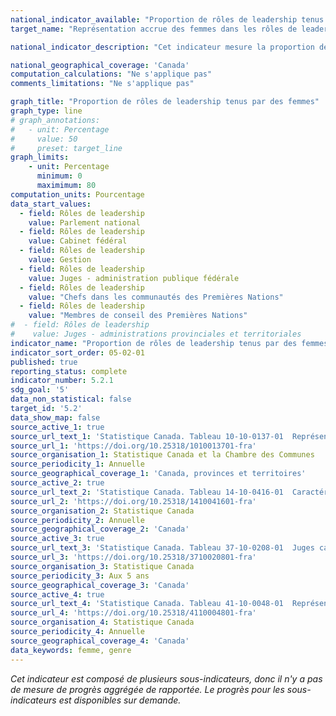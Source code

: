 ```yaml
---
national_indicator_available: "Proportion de rôles de leadership tenus par des femmes"
target_name: "Représentation accrue des femmes dans les rôles de leadership"

national_indicator_description: "Cet indicateur mesure la proportion de rôles de leadership exercés par des femmes. Les rôles de leadership choisis incluent les femmes élues au Parlement national, les ministres nommés au sein du Cabinet fédéral, les juges canadiens dans l’administration publique fédérale et ceux dans les administrations provinciales et territoriales ainsi que d’autres rôles de leadership."

national_geographical_coverage: 'Canada' 
computation_calculations: "Ne s'applique pas"
comments_limitations: "Ne s'applique pas"

graph_title: "Proportion de rôles de leadership tenus par des femmes"
graph_type: line
# graph_annotations:
#   - unit: Percentage
#     value: 50
#     preset: target_line
graph_limits:
    - unit: Percentage
      minimum: 0
      maximimum: 80
computation_units: Pourcentage
data_start_values:
  - field: Rôles de leadership
    value: Parlement national
  - field: Rôles de leadership
    value: Cabinet fédéral
  - field: Rôles de leadership
    value: Gestion
  - field: Rôles de leadership
    value: Juges - administration publique fédérale
  - field: Rôles de leadership
    value: "Chefs dans les communautés des Premières Nations"
  - field: Rôles de leadership
    value: "Membres de conseil des Premières Nations"
#  - field: Rôles de leadership
#    value: Juges - administrations provinciales et territoriales
indicator_name: "Proportion de rôles de leadership tenus par des femmes"
indicator_sort_order: 05-02-01
published: true
reporting_status: complete
indicator_number: 5.2.1
sdg_goal: '5'
data_non_statistical: false
target_id: '5.2'
data_show_map: false
source_active_1: true
source_url_text_1: 'Statistique Canada. Tableau 10-10-0137-01  Représentation des femmes et des hommes élus au Parlement national et des ministres nommés au sein du Cabinet fédéral'
source_url_1: 'https://doi.org/10.25318/1010013701-fra'
source_organisation_1: Statistique Canada et la Chambre des Communes
source_periodicity_1: Annuelle
source_geographical_coverage_1: 'Canada, provinces et territoires'
source_active_2: true
source_url_text_2: 'Statistique Canada. Tableau 14-10-0416-01  Caractéristiques de la population active selon la profession, données annuelles'
source_url_2: 'https://doi.org/10.25318/1410041601-fra'
source_organisation_2: Statistique Canada
source_periodicity_2: Annuelle
source_geographical_coverage_2: 'Canada'
source_active_3: true
source_url_text_3: 'Statistique Canada. Tableau 37-10-0208-01  Juges canadiens selon les caractéristiques démographiques déterminées et le sexe'
source_url_3: 'https://doi.org/10.25318/3710020801-fra'
source_organisation_3: Statistique Canada
source_periodicity_3: Aux 5 ans
source_geographical_coverage_3: 'Canada'
source_active_4: true
source_url_text_4: 'Statistique Canada. Tableau 41-10-0048-01  Représentation des hommes et des femmes dans les conseil de bandes des Premières Nations et les Chefs dans les communautés des Premières Nations selon le sexe'
source_url_4: 'https://doi.org/10.25318/4110004801-fra'
source_organisation_4: Statistique Canada
source_periodicity_4: Annuelle
source_geographical_coverage_4: 'Canada'
data_keywords: femme, genre
---
```

<i>Cet indicateur est composé de plusieurs sous-indicateurs, donc il n'y a pas de mesure de progrès aggrégée de rapportée. Le progrès pour les sous-indicateurs est disponibles sur demande.</i>